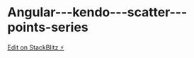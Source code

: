 # Angular---kendo---scatter---points-series

[Edit on StackBlitz ⚡️](https://stackblitz.com/edit/angular-9d8ncr)